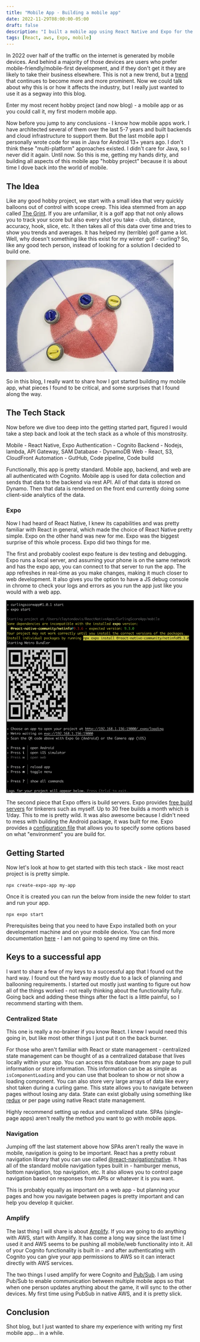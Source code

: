 ```yaml
---
title: "Mobile App - Building a mobile app"
date: 2022-11-29T08:00:00-05:00
draft: false
description: "I built a mobile app using React Native and Expo for the first time. This blog will walk you through that experience quickly and share some lessons learned."
tags: [React, aws, Expo, mobile]
---
```


In 2022 over half of the traffic on the internet is generated by mobile devices. And behind a majority of those devices are users who prefer mobile-friendly/mobile-first development, and if they don't get it they are likely to take their business elsewhere. This is not a new trend, but a [trend](https://blog.hubspot.com/website/mobile-optimization-stats) that continues to become more and more prominent. Now we could talk about why this is or how it affects the industry, but I really just wanted to use it as a segway into this blog.

Enter my most recent hobby project (and now blog) - a mobile app or as you could call it, my first modern mobile app. 

Now before you jump to any conclusions - I know how mobile apps work. I have architected several of them over the last 5-7 years and built backends and cloud infrastructure to support them. But the last mobile app I personally wrote code for was in Java for Android 13+ years ago. I don't think these "multi-platform" approaches existed. I didn't care for Java, so I never did it again. Until now. So this is me, getting my hands dirty, and building all aspects of this mobile app "hobby project" because it is about time I dove back into the world of mobile.

## The Idea

Like any good hobby project, we start with a small idea that very quickly balloons out of control with scope creep. This idea stemmed from an app called [The Grint](https://thegrint.com/). If you are unfamiliar, it is a golf app that not only allows you to track your score but also every shot you take - club, distance, accuracy, hook, slice, etc. It then takes all of this data over time and tries to show you trends and averages. It has helped my (terrible) golf game a lot. Well, why doesn't something like this exist for my winter golf - curling? So, like any good tech person, instead of looking for a solution I decided to build one.

![datacenter](curling.png)

So in this blog, I really want to share how I got started building my mobile app, what pieces I found to be critical, and some surprises that I found along the way.

## The Tech Stack

Now before we dive too deep into the getting started part, figured I would take a step back and look at the tech stack as a whole of this monstrosity.

Mobile - React Native, Expo
Authentication - Cognito
Backend - Nodejs, lambda, API Gateway, SAM
Database - DynamoDB
Web - React, S3, CloudFront
Automation - GutHub, Code pipeline, Code build

Functionally, this app is pretty standard. Mobile app, backend, and web are all authenticated with Cognito. Mobile app is used for data collection and sends that data to the backend via rest API. All of that data is stored on Dynamo. Then that data is rendered on the front end currently doing some client-side analytics of the data.

### Expo

Now I had heard of React Native, I knew its capabilities and was pretty familiar with React in general, which made the choice of React Native pretty simple. Expo on the other hand was new for me. Expo was the biggest surprise of this whole process. Expo did two things for me.

The first and probably coolest expo feature is dev testing and debugging. Expo runs a local server, and assuming your phone is on the same network and has the expo app, you can connect to that server to run the app. The app refreshes in real-time as you make changes, making it much closer to web development. It also gives you the option to have a JS debug console in chrome to check your logs and errors as you run the app just like you would with a web app. 

![Expo Start](expoStart.png)

The second piece that Expo offers is build servers. Expo provides [free build servers](https://expo.dev/pricing) for tinkerers such as myself. Up to 30 free builds a month which is 1/day. This to me is pretty wild. It was also awesome because I didn't need to mess with building the Android package, it was built for me. Expo provides a [configuration file](https://docs.expo.dev/build/eas-json/) that allows you to specify some options based on what "environment" you are build for.

## Getting Started

Now let's look at how to get started with this tech stack - like most react project is is pretty simple.

```
npx create-expo-app my-app
```

Once it is created you can run the below from inside the new folder to start and run your app.

```
npx expo start
```

Prerequisites being that you need to have Expo installed both on your development machine and on your mobile device. You can find more documentation [here](https://docs.expo.dev/get-started/create-a-new-app/) - I am not going to spend my time on this.

## Keys to a successful app

I want to share a few of my keys to a successful app that I found out the hard way. I found out the hard way mostly due to a lack of planning and ballooning requirements. I started out mostly just wanting to figure out how all of the things worked - not really thinking about the functionality fully. Going back and adding these things after the fact is a little painful, so I recommend starting with them.

### Centralized State

This one is really a no-brainer if you know React. I knew I would need this going in, but like most other things I just put it on the back burner.

For those who aren't familiar with React or state management - centralized state management can be thought of as a centralized database that lives locally within your app. You can access this database from any page to pull information or store information. This information can be as simple as `isComponentLoading` and you can use that boolean to show or not show a loading component. You can also store very large arrays of data like every shot taken during a curling game. This state allows you to navigate between pages without losing any data. State can exist globally using something like [redux](https://redux.js.org/introduction/getting-started) or per page using native React state management.

Highly recommend setting up redux and centralized state. SPAs (single-page apps) aren't really the method you want to go with mobile apps.

### Navigation 

Jumping off the last statement above how SPAs aren't really the wave in mobile, navigation is going to be important. React has a pretty robust navigation library that you can use called [@react-navigation/native](https://reactnavigation.org/docs/getting-started). It has all of the standard mobile navigation types built in - hamburger menus, bottom navigation, top navigation, etc. It also allows you to control page navigation based on responses from APIs or whatever it is you want.

This is probably equally as important on a web app - but planning your pages and how you navigate between pages is pretty important and can help you develop it quicker.

### Amplify

The last thing I will share is about [Amplify](https://docs.amplify.aws/lib/q/platform/react-native/). If you are going to do anything with AWS, start with Amplify. It has come a long way since the last time I used it and AWS seems to be pushing all mobile/web functionality into it. All of your Cognito functionality is built in - and after authenticating with Cognito you can give your app permissions to AWS so it can interact directly with AWS services.

The two things I used amplify for were Cognito and [Pub/Sub](https://docs.amplify.aws/lib/pubsub/getting-started/q/platform/react-native/). I am using Pub/Sub to enable communication between multiple mobile apps so that when one person updates anything about the game, it will sync to the other devices. My first time using PubSub in native AWS, and it is pretty slick.


## Conclusion

Shot blog, but I just wanted to share my experience with writing my first mobile app... in a while.

